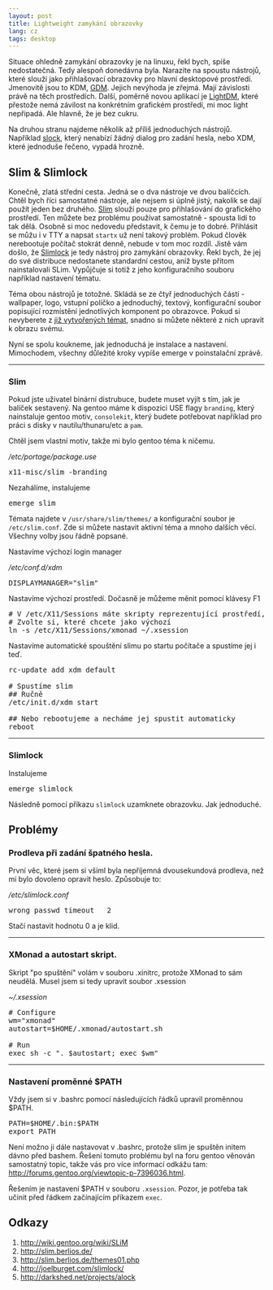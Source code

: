```yaml
---
layout: post
title: Lightweight zamykání obrazovky
lang: cz
tags: desktop
---
```



Situace ohledně zamykání obrazovky je na linuxu, řekl bych, spíše nedostatečná. Tedy alespoň donedávna byla. Narazíte na spoustu nástrojů, které slouží jako přihlašovací obrazovky pro hlavní desktopové prostředí. Jmenovitě jsou to KDM, [GDM](https://projects.gnome.org/gdm/). Jejich nevýhoda je zřejmá. Mají závislosti právě na těch prostředích. Další, poměrně novou aplikací je [LightDM](http://www.freedesktop.org/wiki/Software/LightDM/), které přestože nemá závilost na konkrétním grafickém prostředí, mi moc light nepřipadá. Ale hlavně, že je bez cukru.

Na druhou stranu najdeme několik až příliš jednoduchých nástrojů. Například [slock](http://tools.suckless.org/slock), který nenabízí žádný dialog pro zadání hesla, nebo XDM, které jednoduše řečeno, vypadá hrozně.

## Slim & Slimlock
Konečně, zlatá střední cesta. Jedná se o dva nástroje ve dvou balíčcích. Chtěl bych říci samostatné nástroje, ale nejsem si úplně jistý, nakolik se dají použít jeden bez druhého. [Slim](http://slim.berlios.de/) slouží pouze pro přihlašování do grafického prostředí. Ten můžete bez problému používat samostatně - spousta lidí to tak dělá. Osobně si moc nedovedu představit, k čemu je to dobré. Přihlásit se můžu i v TTY a napsat `startx` už není takový problém. Pokud člověk nerebootuje počítač stokrát denně, nebude v tom moc rozdíl. Jistě vám došlo, že [Slimlock](http://joelburget.com/slimlock/) je tedy nástroj pro zamykání obrazovky. Řekl bych, že jej do své distribuce nedostanete standardní cestou, aniž byste přitom nainstalovali SLim. Vypůjčuje si totiž z jeho konfiguračního souboru například nastavení tématu.

Téma obou nástrojů je totožné. Skládá se ze čtyř jednoduchých částí - wallpaper, logo, vstupní políčko a jednoduchý, textový, konfigurační soubor popisující rozmístění jednotlivých komponent po obrazovce. Pokud si nevyberete z [již vytvořených témat](http://slim.berlios.de/themes01.php), snadno si můžete některé z nich upravit k obrazu svému.

Nyní se spolu koukneme, jak jednoduchá je instalace a nastavení. Mimochodem, všechny důležité kroky vypíše emerge v poinstalační zprávě.

---

### Slim
Pokud jste uživatel binární distrubuce, budete muset vyjít s tím, jak je balíček sestavený. Na gentoo máme k dispozici USE flagy `branding`, který nainstaluje gentoo motiv, `consolekit`, který budete potřebovat například pro práci s disky v nautilu/thunaru/etc a `pam`.

Chtěl jsem vlastní motiv, takže mi bylo gentoo téma k ničemu.

*/etc/portage/package.use*
<pre class="prettyprint">
x11-misc/slim -branding
</pre>

Nezahálíme, instalujeme
<pre class="prettyprint">
emerge slim
</pre>

Témata najdete v `/usr/share/slim/themes/` a konfigurační soubor je `/etc/slim.conf`. Zde si můžete nastavit aktivní téma a mnoho dalších věcí. Všechny volby jsou řádně popsané.

Nastavíme výchozí login manager

*/etc/conf.d/xdm*
<pre class="prettyprint">
DISPLAYMANAGER="slim"
</pre>

Nastavíme výchozí prostředí. Dočasně je můžeme měnit pomocí klávesy F1
<pre class="prettyprint">
# V /etc/X11/Sessions máte skripty reprezentující prostředí, které máte v systému.
# Zvolte si, které chcete jako výchozí
ln -s /etc/X11/Sessions/xmonad ~/.xsession
</pre>

Nastavíme automatické spouštění slimu po startu počítače a spustíme jej i teď.
<pre class="prettyprint">
rc-update add xdm default

# Spustíme slim
## Ručně
/etc/init.d/xdm start

## Nebo rebootujeme a necháme jej spustit automaticky
reboot
</pre>

---

### Slimlock

Instalujeme

<pre class="prettyprint">
emerge slimlock
</pre>

Následně pomocí příkazu `slimlock` uzamknete obrazovku. Jak jednoduché.


## Problémy

### Prodleva při zadání špatného hesla.
První věc, které jsem si všiml byla nepříjemná dvousekundová prodleva, než mi bylo dovoleno opravit heslo. Způsobuje to:

*/etc/slimlock.conf*
<pre class="prettyprint">
wrong_passwd_timeout   2
</pre>

Stačí nastavit hodnotu 0 a je klid.

---

### XMonad a autostart skript.
Skript "po spuštění" volám v souboru .xinitrc, protože XMonad to sám neudělá. Musel jsem si tedy upravit soubor .xsession

*~/.xsession*
<pre class="prettyprint">
# Configure
wm="xmonad"
autostart=$HOME/.xmonad/autostart.sh

# Run
exec sh -c ". $autostart; exec $wm"
</pre>

---

### Nastavení proměnné $PATH
Vždy jsem si v .bashrc pomocí následujících řádků upravil proměnnou $PATH.

<pre class="prettyprint">
PATH=$HOME/.bin:$PATH
export PATH
</pre>

Není možno ji dále nastavovat v .bashrc, protože slim je spuštěn initem dávno před bashem. Řešení tomuto problému byl na foru gentoo věnován samostatný topic, takže vás pro více informací odkážu tam: <http://forums.gentoo.org/viewtopic-p-7396036.html>.

Řešením je nastavení $PATH v souboru `.xsession`. Pozor, je potřeba tak učinit před řádkem začínajícím příkazem `exec`.


## Odkazy
1. <http://wiki.gentoo.org/wiki/SLiM>
2. <http://slim.berlios.de/>
3. <http://slim.berlios.de/themes01.php>
4. <http://joelburget.com/slimlock/>
5. <http://darkshed.net/projects/alock>

